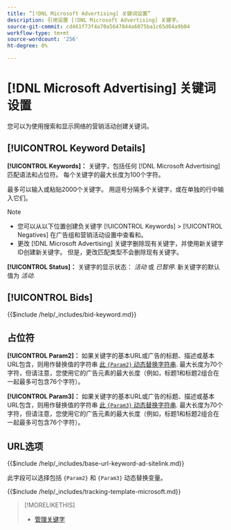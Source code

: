 ```yaml
---
title: ”[!DNL Microsoft Advertising] 关键词设置”
description: 引用设置 [!DNL Microsoft Advertising] 关键字。
source-git-commit: cd461f73f4a70a5647844a6075ba1c65d64a9b04
workflow-type: tm+mt
source-wordcount: '256'
ht-degree: 0%

---
```


# [!DNL Microsoft Advertising] 关键词设置

您可以为使用搜索和显示网络的营销活动创建关键词。

## [!UICONTROL Keyword Details]

**[!UICONTROL Keywords]：** 关键字，包括任何 [!DNL Microsoft Advertising] 匹配语法和占位符。 每个关键字的最大长度为100个字符。

最多可以输入或粘贴2000个关键字。 用逗号分隔多个关键字，或在单独的行中输入它们。

>[!NOTE]
>
>* 您可以从以下位置创建负关键字 [!UICONTROL Keywords] > [!UICONTROL Negatives] 在广告组和营销活动设置中查看和。
>* 更改 [!DNL Microsoft Advertising] 关键字删除现有关键字，并使用新关键字ID创建新关键字。 但是，更改匹配类型不会删除现有关键字。


**[!UICONTROL Status]：** 关键字的显示状态： *活动* 或 *已暂停*. 新关键字的默认值为 *活动*.

## [!UICONTROL Bids]

<!-- **[!UICONTROL Bid]:** -->

{{$include /help/_includes/bid-keyword.md}}

## 占位符

**[!UICONTROL Param2]：** 如果关键字的基本URL或广告的标题、描述或基本URL包含，则用作替换值的字符串 [此 `{Param2}` 动态替换字符串](https://help.bingads.microsoft.com/#apex/3/en/53079/0). 最大长度为70个字符，但请注意，您使用它的广告元素的最大长度（例如，标题1和标题2组合在一起最多可包含76个字符）。

**[!UICONTROL Param3]：** 如果关键字的基本URL或广告的标题、描述或基本URL包含，则用作替换值的字符串 [此 `{Param3}` 动态替换字符串](https://help.bingads.microsoft.com/#apex/3/en/53079/0). 最大长度为70个字符，但请注意，您使用它的广告元素的最大长度（例如，标题1和标题2组合在一起最多可包含76个字符）。

## URL选项

<!-- **[!UICONTROL Base URl]:** -->

{{$include /help/_includes/base-url-keyword-ad-sitelink.md}}

此字段可以选择包括 `{Param2}` 和 `{Param3}` 动态替换变量。

<!-- **[!UICONTROL Tracking Template]:** -->

{{$include /help/_includes/tracking-template-microsoft.md}}

>[!MORELIKETHIS]
>
>* [管理关键字](/help/search-social-commerce/campaign-management/campaigns/keyword-manage.md)

